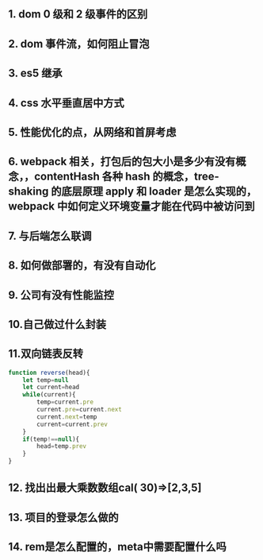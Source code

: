 ## 1. dom 0 级和 2 级事件的区别

## 2. dom 事件流，如何阻止冒泡

## 3. es5 继承

## 4. css 水平垂直居中方式

## 5. 性能优化的点，从网络和首屏考虑

## 6. webpack 相关，打包后的包大小是多少有没有概念，，contentHash 各种 hash 的概念，tree-shaking 的底层原理 apply 和 loader 是怎么实现的，webpack 中如何定义环境变量才能在代码中被访问到

## 7. 与后端怎么联调

## 8. 如何做部署的，有没有自动化

## 9. 公司有没有性能监控

## 10.自己做过什么封装

## 11.双向链表反转

```js
function reverse(head){
    let temp=null
    let current=head
    while(current){
        temp=current.pre
        current.pre=current.next
        current.next=temp
        current=current.prev
    }
    if(temp!==null){
        head=temp.prev
    }
}
```
## 12. 找出出最大乘数数组cal( 30)=>[2,3,5]
## 13. 项目的登录怎么做的
## 14. rem是怎么配置的，meta中需要配置什么吗

```
